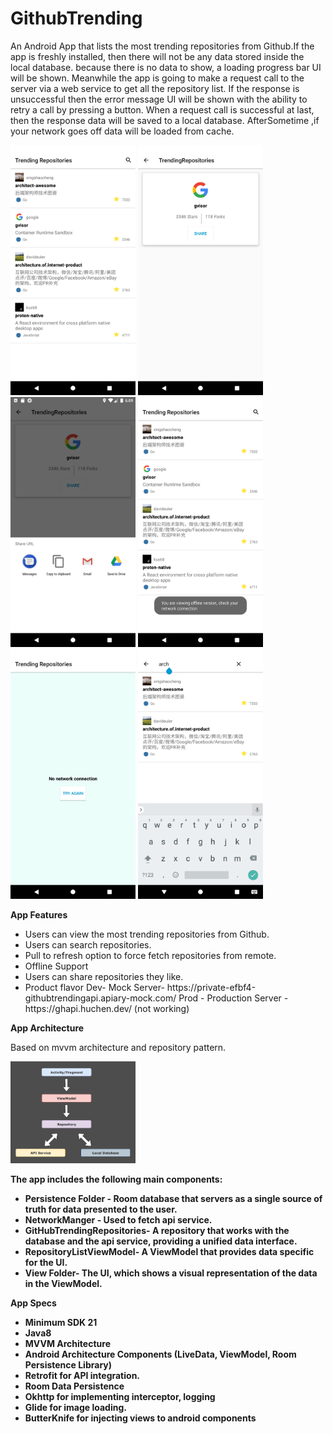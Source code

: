 # GithubTrending
An Android App that lists the most trending repositories from Github.If the app is freshly installed, then there will not be any data stored inside the local database. because there is no data to show, a loading progress bar UI will be shown. Meanwhile the app is going to make a request call to the server via a web service to get all the repository list.
If the response is unsuccessful then the error message UI will be shown with the ability to retry a call by pressing a button. When a request call is successful at last, then the response data will be saved to a local database. AfterSometime ,if your network goes off data will be loaded from cache.

<img src="screenshots/repositoryList.png" width = "200">  <img src="screenshots/repositoryDetails.png" width = "200"> <img src="screenshots/shareRepoUrl.png" width = "200"> <img src="screenshots/offline.png" width = "200">
<img src="screenshots/noNetwork.png" width = "200"> <img src="screenshots/search_repo.png" width = "200">

<b>App Features</b>
<ul>
<li>Users can view the most trending repositories from Github.</li>
<li>Users can search repositories.</li>
<li>Pull to refresh option to force fetch repositories from remote.</li>
<li>Offline Support</li>
<li>Users can share repositories they like.</li>
<li>Product flavor Dev- Mock Server- https://private-efbf4-githubtrendingapi.apiary-mock.com/  Prod - Production Server - https://ghapi.huchen.dev/ (not working)</li>
</ul>

<b>App Architecture</b>

Based on mvvm architecture and repository pattern.

<img src="screenshots/mvvm.png" width = "200">

<b>The app includes the following main components:<b>
<ul>
<li>Persistence Folder - Room database that servers as a single source of truth for data presented to the user.</li>
<li>NetworkManger - Used to fetch api service.</li>
<li>GitHubTrendingRepositories- A repository that works with the database and the api service, providing a unified data interface.</li>
<li>RepositoryListViewModel- A ViewModel that provides data specific for the UI.</li>
<li>View Folder- The UI, which shows a visual representation of the data in the ViewModel.</li>
</ul>

<b>App Specs</b>
<ul>
<li>Minimum SDK 21</li>
<li>Java8</li>
<li>MVVM Architecture</li>
<li>Android Architecture Components (LiveData, ViewModel, Room Persistence Library)</li>
<li>Retrofit for API integration.</li>
<li>Room Data Persistence</li>
<li>Okhttp for implementing interceptor, logging </li>
<li>Glide for image loading.</li>
<li>ButterKnife for injecting views to android components</li>
</ul>
